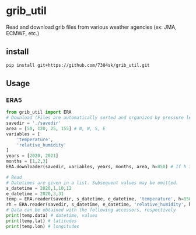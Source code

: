 # grib_util

Read and download grib files from various weather agencies (ex: JMA, ECMWF, etc.)

## install

```Bash
pip install git+https://github.com/7304sk/grib_util.git
```

## Usage

### ERA5

```python
from grib_util import ERA
# Download (Files are automatically sorted and organized by pressure level and month)
savedir = './savedir'
area = [50, 120, 25, 155] # N, W, S, E
variables = [
    'temperature',
    'relative_humidity'
]
years = [2020, 2021]
months = [1,2,3]
ERA.downloader(savedir, variables, years, months, area, h=850) # If h is not set, the value is treated as 'single'.

# Read
# Datetimes are given in a list. Subsequent values may be omitted.
s_datetime = 2020,1,10,12
e_datetime = 2020,3,31
temp = ERA.reader(savedir, s_datetime, e_datetime, 'temperature', h=850)
rh = ERA.reader(savedir, s_datetime, e_datetime, 'relative_humidity', h=850)
# Data can be obtained with the following accessors, respectively
print(temp.data) # datetime, values
print(temp.lat) # latitudes
print(temp.lon) # longitudes
```

